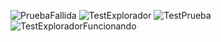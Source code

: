 
![PruebaFallida](https://user-images.githubusercontent.com/62962532/172453942-9db72d33-3f20-462d-9ffa-90f37f5a8419.png)
![TestExplorador](https://user-images.githubusercontent.com/62962532/172453946-9f8b312e-570e-4c73-8367-05b95945f053.png)
![TestPrueba](https://user-images.githubusercontent.com/62962532/172453950-02a23628-4201-4236-a53b-c909905c5cf5.png)
![TestExploradorFuncionando](https://user-images.githubusercontent.com/62962532/172453948-12767ac3-744b-44c8-b843-dd4f8bb74d9d.png)
